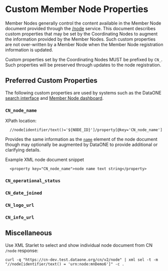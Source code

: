 # Custom Member Node Properties

Member Nodes generally control the content available in the Member Node document provided through the [/node](https://cn.dataone.org/cn/v2/node) service. This document describes custom properties that may be set by the Coordinating Nodes to augment the information provided by the Member Nodes. Such custom properties are not over-written by a Member Node when the Member Node registration information is updated.

Custom properties set by the Coordinating Nodes MUST be prefixed by `CN_`. Such properties will be preserved through updates to the node registration.

## Preferred Custom Properties

The following custom properties are used by systems such as the DataONE [search interface](https://search.dataone.org) and [Member Node dashboard](https://www.dataone.org/current-member-nodes).

### `CN_node_name`

XPath location: 
 
```
  //node[identifier/text()='${NODE_ID}']/property[@key='CN_node_name']
```

Provides the same information as the [`name`](https://releases.dataone.org/online/api-documentation-v2.0/apis/Types.html#Types.Node.name) element of the node document though may optionally be augmented by DataONE to provide additional or clarifying details.

Example XML node document snippet 
```
  <property key="CN_node_name">node name text string</property>
```

### `CN_operational_status`

### `CN_date_joined`

### `CN_logo_url`

### `CN_info_url`


## Miscellaneous

Use XML Starlet to select and show individual node document from CN `/node` response:

```
curl -q "https://cn-dev.test.dataone.org/cn/v2/node" | xml sel -t -m "//node[identifier/text() = 'urn:node:mnDemo6']" -c .

```

